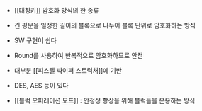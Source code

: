 - [[대칭키]] 암호화 방식의 한 종류

- 긴 평문을 일정한 길이의 블록으로 나누어 블록 단위로 암호화하는 방식
- SW 구현이 쉽다
- Round를 사용하여 반복적으로 암호화하므로 안전
- 대부분 [[피스텔 싸이퍼 스트럭처]]에 기반
- DES, AES 등이 있다
- [[블럭 오퍼레이션 모드]] : 안정성 향상을 위해 블럭들을 운용하는 방식